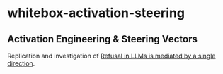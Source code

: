 # whitebox-activation-steering
## Activation Engineering &amp; Steering Vectors

Replication and investigation of [Refusal in LLMs is mediated by a single direction](https://www.lesswrong.com/posts/jGuXSZgv6qfdhMCuJ/refusal-in-llms-is-mediated-by-a-single-direction).
